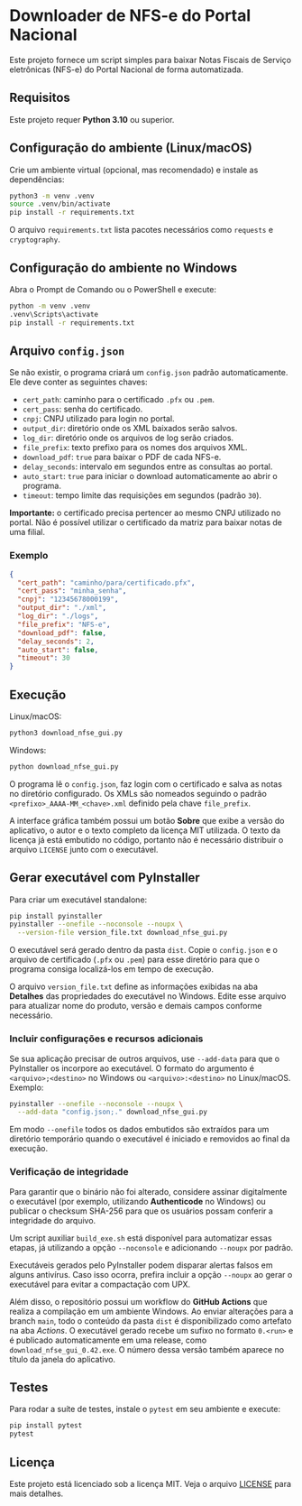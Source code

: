 # Downloader de NFS-e do Portal Nacional

Este projeto fornece um script simples para baixar Notas Fiscais de Serviço eletrônicas (NFS-e) do Portal Nacional de forma automatizada.

## Requisitos

Este projeto requer **Python 3.10** ou superior.

## Configuração do ambiente (Linux/macOS)

Crie um ambiente virtual (opcional, mas recomendado) e instale as dependências:

```bash
python3 -m venv .venv
source .venv/bin/activate
pip install -r requirements.txt
```

O arquivo `requirements.txt` lista pacotes necessários como `requests` e `cryptography`.

## Configuração do ambiente no Windows

Abra o Prompt de Comando ou o PowerShell e execute:

```cmd
python -m venv .venv
.venv\Scripts\activate
pip install -r requirements.txt
```

## Arquivo `config.json`

Se não existir, o programa criará um `config.json` padrão automaticamente. Ele deve conter as seguintes chaves:

- `cert_path`: caminho para o certificado `.pfx` ou `.pem`.
- `cert_pass`: senha do certificado.
- `cnpj`: CNPJ utilizado para login no portal.
- `output_dir`: diretório onde os XML baixados serão salvos.
- `log_dir`: diretório onde os arquivos de log serão criados.
- `file_prefix`: texto prefixo para os nomes dos arquivos XML.
- `download_pdf`: `true` para baixar o PDF de cada NFS-e.
- `delay_seconds`: intervalo em segundos entre as consultas ao portal.
- `auto_start`: `true` para iniciar o download automaticamente ao abrir o programa.
- `timeout`: tempo limite das requisições em segundos (padrão `30`).

**Importante:** o certificado precisa pertencer ao mesmo CNPJ utilizado no portal. Não é possível utilizar o certificado da matriz para baixar notas de uma filial.

### Exemplo

```json
{
  "cert_path": "caminho/para/certificado.pfx",
  "cert_pass": "minha_senha",
  "cnpj": "12345678000199",
  "output_dir": "./xml",
  "log_dir": "./logs",
  "file_prefix": "NFS-e",
  "download_pdf": false,
  "delay_seconds": 2,
  "auto_start": false,
  "timeout": 30
}
```

## Execução

Linux/macOS:

```bash
python3 download_nfse_gui.py
```

Windows:

```cmd
python download_nfse_gui.py
```

O programa lê o `config.json`, faz login com o certificado e salva as notas no diretório configurado.
Os XMLs são nomeados seguindo o padrão `<prefixo>_AAAA-MM_<chave>.xml` definido
pela chave `file_prefix`.

A interface gráfica também possui um botão **Sobre** que exibe a versão do
aplicativo, o autor e o texto completo da licença MIT utilizada. O texto da
licença já está embutido no código, portanto não é necessário distribuir o
arquivo `LICENSE` junto com o executável.

## Gerar executável com PyInstaller

Para criar um executável standalone:

```bash
pip install pyinstaller
pyinstaller --onefile --noconsole --noupx \
  --version-file version_file.txt download_nfse_gui.py
```
O executável será gerado dentro da pasta `dist`.
Copie o `config.json` e o arquivo de certificado (`.pfx` ou `.pem`) para esse
diretório para que o programa consiga localizá-los em tempo de execução.

O arquivo `version_file.txt` define as informações exibidas na aba **Detalhes**
das propriedades do executável no Windows. Edite esse arquivo para atualizar
nome do produto, versão e demais campos conforme necessário.

### Incluir configurações e recursos adicionais

Se sua aplicação precisar de outros arquivos, use `--add-data` para que o
PyInstaller os incorpore ao executável. O formato do argumento é
`<arquivo>;<destino>` no Windows ou `<arquivo>:<destino>` no Linux/macOS. Exemplo:

```bash
pyinstaller --onefile --noconsole --noupx \
  --add-data "config.json;." download_nfse_gui.py
```

Em modo `--onefile` todos os dados embutidos são extraídos para um diretório
temporário quando o executável é iniciado e removidos ao final da execução.

### Verificação de integridade

Para garantir que o binário não foi alterado, considere assinar digitalmente o
executável (por exemplo, utilizando **Authenticode** no Windows) ou publicar o
checksum SHA-256 para que os usuários possam conferir a integridade do arquivo.

Um script auxiliar `build_exe.sh` está disponível para automatizar essas etapas,
já utilizando a opção `--noconsole` e adicionando `--noupx` por padrão.

Executáveis gerados pelo PyInstaller podem disparar alertas falsos em alguns
antivírus. Caso isso ocorra, prefira incluir a opção `--noupx` ao gerar o
executável para evitar a compactação com UPX.

Além disso, o repositório possui um workflow do **GitHub Actions** que realiza
a compilação em um ambiente Windows. Ao enviar alterações para a branch
`main`, todo o conteúdo da pasta `dist` é disponibilizado como artefato na aba
*Actions*. O executável gerado recebe um sufixo no formato `0.<run>` e é
publicado automaticamente em uma release, como `download_nfse_gui_0.42.exe`.
O número dessa versão também aparece no título da janela do aplicativo.

## Testes

Para rodar a suíte de testes, instale o `pytest` em seu ambiente e execute:

```bash
pip install pytest
pytest
```

## Licença

Este projeto está licenciado sob a licença MIT. Veja o arquivo [LICENSE](LICENSE) para mais detalhes.
